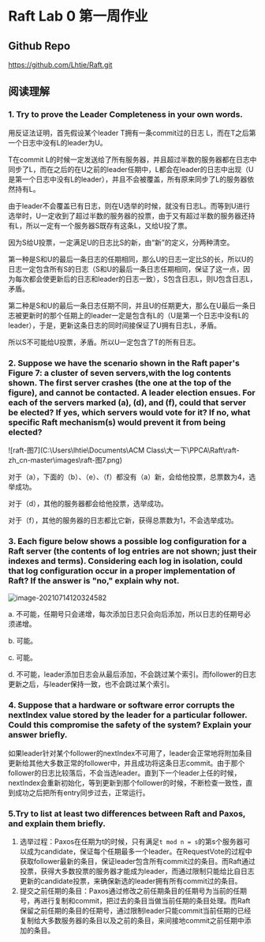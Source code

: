 # Raft Lab 0 第一周作业

## Github Repo

https://github.com/Lhtie/Raft.git

## 阅读理解

### 1. Try to prove the Leader Completeness in your own words.  

用反证法证明，首先假设某个leader T拥有一条commit过的日志 L，而在T之后第一个日志中没有L的leader为U。

T在commit L的时候一定发送给了所有服务器，并且超过半数的服务器都在日志中同步了L，而在之后的在U之前的leader任期中，L都会在leader的日志中出现（U是第一个日志中没有L的leader），并且不会被覆盖，所有原来同步了L的服务器依然持有L。

由于leader不会覆盖已有日志，则在U选举的时候，就没有日志L。而等到U进行选举时，U一定收到了超过半数的服务器的投票，由于又有超过半数的服务器还持有L，所以一定有一个服务器S既存有这条L，又给U投了票。

因为S给U投票，一定满足U的日志比S的新，由“新”的定义，分两种清空。

第一种是S和U的最后一条日志的任期相同，那么U的日志一定比S的长，所以U的日志一定包含所有S的日志（S和U的最后一条日志任期相同，保证了这一点，因为每次都会使更新后的日志和leader的日志一致），S包含日志L，则U包含日志L，矛盾。

第二种是S和U的最后一条日志任期不同，并且U的任期更大，那么在U最后一条日志被更新时的那个任期上的leader一定是包含有L的（U是第一个日志中没有L的leader），于是，更新这条日志的同时间接保证了U拥有日志L，矛盾。

所以S不可能给U投票，矛盾。所以U一定包含了T的所有日志。

### 2. Suppose we have the scenario shown in the Raft paper's Figure 7: a cluster of seven servers,with the log contents shown. The first server crashes (the one at the top of the figure), and cannot be contacted. A leader election ensues. For each of the servers marked (a), (d), and (f), could that server be elected? If yes, which servers would vote for it? If no, what specific Raft mechanism(s) would prevent it from being elected?  

![raft-图7](C:\Users\lhtie\Documents\ACM Class\大一下\PPCA\Raft\raft-zh_cn-master\images\raft-图7.png)

对于（a），下面的（b）、（e）、（f）都没有（a）新，会给他投票，总票数为4，选举成功。

对于（d），其他的服务器都会给他投票，选举成功。

对于（f），其他的服务器的日志都比它新，获得总票数为1，不会选举成功。

### 3. Each figure below shows a possible log configuration for a Raft server (the contents of log entries are not shown; just their indexes and terms). Considering each log in isolation, could that log configuration occur in a proper implementation of Raft? If the answer is "no," explain why not.  

![image-20210714120324582](C:\Users\lhtie\AppData\Roaming\Typora\typora-user-images\image-20210714120324582.png)

a. 不可能，任期号只会递增，每次添加日志只会向后添加，所以日志的任期号必须递增。

b. 可能。

c. 可能。

d. 不可能，leader添加日志会从最后添加，不会跳过某个索引。而follower的日志更新之后，与leader保持一致，也不会跳过某个索引。

### 4. Suppose that a hardware or software error corrupts the nextIndex value stored by the leader for a particular follower. Could this compromise the safety of the system? Explain your answer briefly.  

如果leader针对某个follower的nextIndex不可用了，leader会正常地将附加条目更新给其他大多数正常的follower中，并且成功将这条日志commit。由于那个follower的日志比较落后，不会当选leader。直到下一个leader上任的时候，nextIndex会重新初始化，等到更新到那个follower的时候，不断检查一致性，直到成功之后把所有entry同步过去，正常运行。

### 5.Try to list at least two differences between Raft and Paxos, and explain them briefly.

1. 选举过程：Paxos在任期为t的时候，只有满足`t mod n = s`的第s个服务器可以成为candidate，保证每个任期最多一个leader。在RequestVote的过程中获取follower最新的条目，保证leader包含所有commit过的条目。而Raft通过投票，获得大多数投票的服务器才能成为leader，而通过限制只能给比自日志更新的candidate投票，来确保新选的leader拥有所有commit过的条目。
2. 提交之前任期的条目：Paxos通过修改之前任期条目的任期号为当前的任期号，再进行复制和commit，把过去的条目当做当前任期的条目处理。而Raft保留之前任期的条目的任期号，通过限制leader只能commit当前任期的已经复制给大多数服务器的条目以及之前的条目，来间接地commit之前任期中添加的条目。

